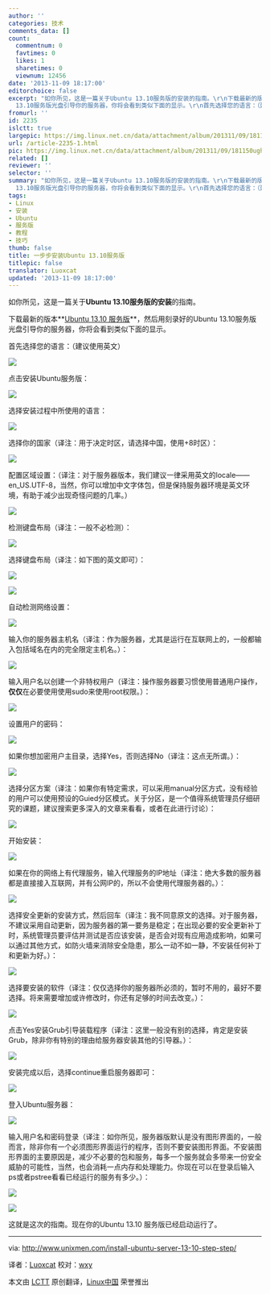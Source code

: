 ```yaml
---
author: ''
categories: 技术
comments_data: []
count:
  commentnum: 0
  favtimes: 0
  likes: 1
  sharetimes: 0
  viewnum: 12456
date: '2013-11-09 18:17:00'
editorchoice: false
excerpt: "如你所见，这是一篇关于Ubuntu 13.10服务版的安装的指南。\r\n下载最新的版本Ubuntu 13.10 服务版，然后用刻录好的Ubuntu
  13.10服务版光盘引导你的服务器，你将会看到类似下面的显示。\r\n首先选择您的语言：（建议使用英  ..."
fromurl: ''
id: 2235
islctt: true
largepic: https://img.linux.net.cn/data/attachment/album/201311/09/181150ughw9giuugtxpt99.png
url: /article-2235-1.html
pic: https://img.linux.net.cn/data/attachment/album/201311/09/181150ughw9giuugtxpt99.png.thumb.jpg
related: []
reviewer: ''
selector: ''
summary: "如你所见，这是一篇关于Ubuntu 13.10服务版的安装的指南。\r\n下载最新的版本Ubuntu 13.10 服务版，然后用刻录好的Ubuntu
  13.10服务版光盘引导你的服务器，你将会看到类似下面的显示。\r\n首先选择您的语言：（建议使用英  ..."
tags:
- Linux
- 安装
- Ubuntu
- 服务版
- 教程
- 技巧
thumb: false
title: 一步步安装Ubuntu 13.10服务版
titlepic: false
translator: Luoxcat
updated: '2013-11-09 18:17:00'
---
```


如你所见，这是一篇关于**Ubuntu 13.10服务版的安装**的指南。


下载最新的版本**[Ubuntu 13.10 服务版](http://releases.ubuntu.com/saucy/)**，然后用刻录好的Ubuntu 13.10服务版光盘引导你的服务器，你将会看到类似下面的显示。


首先选择您的语言：（建议使用英文）


![](https://img.linux.net.cn/data/attachment/album/201311/09/181150ughw9giuugtxpt99.png)


点击安装Ubuntu服务版：


![](https://img.linux.net.cn/data/attachment/album/201311/09/181151wohghjiwswgj8jzg.png)


选择安装过程中所使用的语言：


![](https://img.linux.net.cn/data/attachment/album/201311/09/181152ii3ppib3jd6bovfh.png)


选择你的国家（译注：用于决定时区，请选择中国，使用+8时区）：


![](https://img.linux.net.cn/data/attachment/album/201311/09/181153tcsgic1ijzczstcd.png)


配置区域设置：（译注：对于服务器版本，我们建议一律采用英文的locale—— en\_US.UTF-8，当然，你可以增加中文字体包，但是保持服务器环境是英文环境，有助于减少出现奇怪问题的几率。）


![](https://img.linux.net.cn/data/attachment/album/201311/09/181155p7kxydk7jzd8661p.png)


检测键盘布局（译注：一般不必检测）：


![](https://img.linux.net.cn/data/attachment/album/201311/09/181156146p7slpz9ezxx06.png)


选择键盘布局（译注：如下图的英文即可）：


![](https://img.linux.net.cn/data/attachment/album/201311/09/181157k5t5iq2wvh353woi.png)


![](https://img.linux.net.cn/data/attachment/album/201311/09/181158j90jvcv04c880e9j.png)


自动检测网络设置：


![](https://img.linux.net.cn/data/attachment/album/201311/09/181159fkaor1d1rfo1rrpd.png)


输入你的服务器主机名（译注：作为服务器，尤其是运行在互联网上的，一般都输入包括域名在内的完全限定主机名。）：


![](https://img.linux.net.cn/data/attachment/album/201311/09/181200qf1vo8vf1fq81vvi.png)


输入用户名以创建一个非特权用户（译注：操作服务器要习惯使用普通用户操作，**仅仅**在必要使用使用sudo来使用root权限。）：


![](https://img.linux.net.cn/data/attachment/album/201311/09/181201loi3e7jjznd7tiel.png)


设置用户的密码：


![](https://img.linux.net.cn/data/attachment/album/201311/09/181202qm778dvkwmdwwe3m.png)


如果你想加密用户主目录，选择Yes，否则选择No（译注：这点无所谓。）：


![](https://img.linux.net.cn/data/attachment/album/201311/09/181203t39zc0b3pb5mpb33.png)


选择分区方案（译注：如果你有特定需求，可以采用manual分区方式，没有经验的用户可以使用预设的Guied分区模式。关于分区，是一个值得系统管理员仔细研究的课题，建议搜索更多深入的文章来看看，或者在此进行讨论）：


![](https://img.linux.net.cn/data/attachment/album/201311/09/18120463jclnhw6hxz33cd.png)


开始安装：


![](https://img.linux.net.cn/data/attachment/album/201311/09/181205flw9fdobfsvx4iiw.png)


如果在你的网络上有代理服务，输入代理服务的IP地址（译注：绝大多数的服务器都是直接接入互联网，并有公网IP的，所以不会使用代理服务器的。）：


![](https://img.linux.net.cn/data/attachment/album/201311/09/181206lpcw7ppl4uadwtda.png)


选择安全更新的安装方式，然后回车（译注：我不同意原文的选择。对于服务器，不建议采用自动更新，因为服务器的第一要务是稳定；在出现必要的安全更新补丁时，系统管理员要评估并测试是否应该安装，是否会对现有应用造成影响，如果可以通过其他方式，如防火墙来消除安全隐患，那么一动不如一静，不安装任何补丁和更新为好。）：


![](https://img.linux.net.cn/data/attachment/album/201311/09/181207unsdzg9dg6gs9kxd.png)


选择要安装的软件（译注：仅仅选择你的服务器所必须的，暂时不用的，最好不要选择。将来需要增加或许修改时，你还有足够的时间去改变。）：


![](https://img.linux.net.cn/data/attachment/album/201311/09/181208n113z2jco1h6vevw.png)


点击Yes安装Grub引导装载程序（译注：这里一般没有别的选择，肯定是安装Grub，除非你有特别的理由给服务器安装其他的引导器。）：


![](https://img.linux.net.cn/data/attachment/album/201311/09/181209bg0yswb998ygnvjr.png)


安装完成以后，选择continue重启服务器即可：


![](https://img.linux.net.cn/data/attachment/album/201311/09/181210chhknc9xunkuaroz.png)


登入Ubuntu服务器：


![](https://img.linux.net.cn/data/attachment/album/201311/09/181211gb9cto4x9ftomkrz.png)


输入用户名和密码登录（译注：如你所见，服务器版默认是没有图形界面的，一般而言，除非你有一个必须图形界面运行的程序，否则不要安装图形界面。不安装图形界面的主要原因是，减少不必要的包和服务，每多一个服务就会多带来一份安全威胁的可能性，当然，也会消耗一点内存和处理能力。你现在可以在登录后输入ps或者pstree看看已经运行的服务有多少。）：


![](https://img.linux.net.cn/data/attachment/album/201311/09/181212zk2wk1mwwgxqm8hk.png)


![](https://img.linux.net.cn/data/attachment/album/201311/09/1812137fdncz3xc7dfdnd4.png)


这就是这次的指南。现在你的Ubuntu 13.10 服务版已经启动运行了。




---


via: <http://www.unixmen.com/install-ubuntu-server-13-10-step-step/>


译者：[Luoxcat](https://github.com/Luoxcat) 校对：[wxy](https://github.com/wxy)


本文由 [LCTT](https://github.com/LCTT/TranslateProject) 原创翻译，[Linux中国](http://linux.cn/) 荣誉推出
